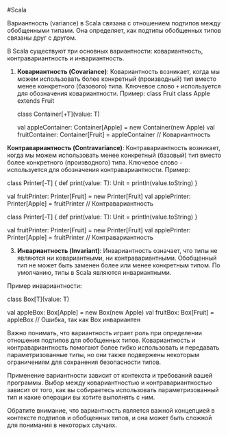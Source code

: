 #Scala 

Вариантность (variance) в Scala связана с отношением подтипов между обобщенными типами. Она определяет, как подтипы обобщенных типов связаны друг с другом.

В Scala существуют три основных вариантности: ковариантность, контравариантность и инвариантность.

1. **Ковариантность (Covariance)**: Ковариантность возникает, когда мы можем использовать более конкретный (производный) тип вместо менее конкретного (базового) типа. Ключевое слово `+` используется для обозначения ковариантности. Пример:
	class Fruit
	class Apple extends Fruit
	
	class Container[+T](value: T)
	
	val appleContainer: Container[Apple] = new Container(new Apple)
	val fruitContainer: Container[Fruit] = appleContainer // Ковариантность

**Контравариантность (Contravariance)**: Контравариантность возникает, когда мы можем использовать менее конкретный (базовый) тип вместо более конкретного (производного) типа. Ключевое слово `-` используется для обозначения контравариантности. Пример:

class Printer[-T] {
  def print(value: T): Unit = println(value.toString)
}

val fruitPrinter: Printer[Fruit] = new Printer[Fruit]
val applePrinter: Printer[Apple] = fruitPrinter // Контравариантность

class Printer[-T] {
  def print(value: T): Unit = println(value.toString)
}

val fruitPrinter: Printer[Fruit] = new Printer[Fruit]
val applePrinter: Printer[Apple] = fruitPrinter // Контравариантность

3. **Инвариантность (Invariant)**: Инвариантность означает, что типы не являются ни ковариантными, ни контравариантными. Обобщенный тип не может быть заменен более или менее конкретным типом. По умолчанию, типы в Scala являются инвариантными.

Пример инвариантности:

class Box[T](value: T)

val appleBox: Box[Apple] = new Box(new Apple)
val fruitBox: Box[Fruit] = appleBox // Ошибка, так как Box инвариантен

Важно понимать, что вариантность играет роль при определении отношения подтипов для обобщенных типов. Ковариантность и контравариантность помогают более гибко использовать и передавать параметризованные типы, но они также подвержены некоторым ограничениям для сохранения безопасности типов.

Применение вариантности зависит от контекста и требований вашей программы. Выбор между ковариантностью и контравариантностью зависит от того, как вы собираетесь использовать параметризованный тип и какие операции вы хотите выполнять с ним.

Обратите внимание, что вариантность является важной концепцией в контексте подтипов и обобщенных типов, и она может быть сложной для понимания в некоторых случаях.